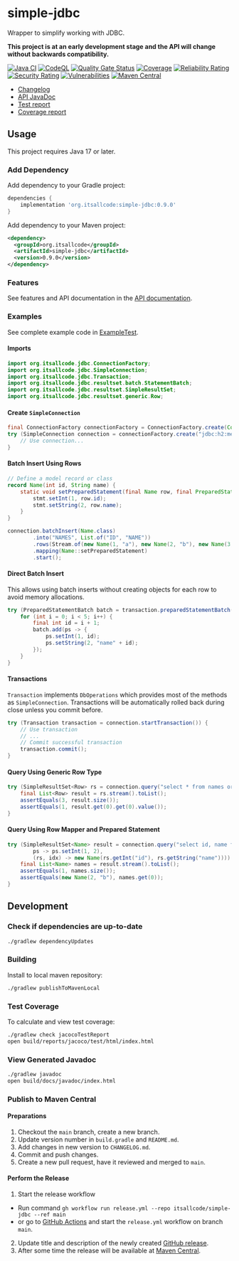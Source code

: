 # simple-jdbc

Wrapper to simplify working with JDBC.

**This project is at an early development stage and the API will change without backwards compatibility.**

[![Java CI](https://github.com/itsallcode/simple-jdbc/actions/workflows/build.yml/badge.svg)](https://github.com/itsallcode/simple-jdbc/actions/workflows/build.yml)
[![CodeQL](https://github.com/itsallcode/simple-jdbc/actions/workflows/codeql-analysis.yml/badge.svg)](https://github.com/itsallcode/simple-jdbc/actions/workflows/codeql-analysis.yml)
[![Quality Gate Status](https://sonarcloud.io/api/project_badges/measure?project=org.itsallcode%3Asimple-jdbc&metric=alert_status)](https://sonarcloud.io/summary/new_code?id=org.itsallcode%3Asimple-jdbc)
[![Coverage](https://sonarcloud.io/api/project_badges/measure?project=org.itsallcode%3Asimple-jdbc&metric=coverage)](https://sonarcloud.io/summary/new_code?id=org.itsallcode%3Asimple-jdbc)
[![Reliability Rating](https://sonarcloud.io/api/project_badges/measure?project=org.itsallcode%3Asimple-jdbc&metric=reliability_rating)](https://sonarcloud.io/summary/new_code?id=org.itsallcode%3Asimple-jdbc)
[![Security Rating](https://sonarcloud.io/api/project_badges/measure?project=org.itsallcode%3Asimple-jdbc&metric=security_rating)](https://sonarcloud.io/summary/new_code?id=org.itsallcode%3Asimple-jdbc)
[![Vulnerabilities](https://sonarcloud.io/api/project_badges/measure?project=org.itsallcode%3Asimple-jdbc&metric=vulnerabilities)](https://sonarcloud.io/summary/new_code?id=org.itsallcode%3Asimple-jdbc)
[![Maven Central](https://img.shields.io/maven-central/v/org.itsallcode/simple-jdbc)](https://search.maven.org/artifact/org.itsallcode/simple-jdbc)

* [Changelog](CHANGELOG.md)
* [API JavaDoc](https://blog.itsallcode.org/simple-jdbc/javadoc/org.itsallcode.jdbc/module-summary.html)
* [Test report](https://blog.itsallcode.org/simple-jdbc/reports/tests/test/index.html)
* [Coverage report](https://blog.itsallcode.org/simple-jdbc/reports/jacoco/test/html/index.html)

## Usage

This project requires Java 17 or later.

### Add Dependency

Add dependency to your Gradle project:

```groovy
dependencies {
    implementation 'org.itsallcode:simple-jdbc:0.9.0'
}
```

Add dependency to your Maven project:

```xml
<dependency>
  <groupId>org.itsallcode</groupId>
  <artifactId>simple-jdbc</artifactId>
  <version>0.9.0</version>
</dependency>
```

### Features

See features and API documentation in the [API documentation](https://blog.itsallcode.org/simple-jdbc/javadoc/org.itsallcode.jdbc/module-summary.html).

### Examples

See complete example code in [ExampleTest](src/test/java/org/itsallcode/jdbc/example/ExampleTest.java).

#### Imports

```java
import org.itsallcode.jdbc.ConnectionFactory;
import org.itsallcode.jdbc.SimpleConnection;
import org.itsallcode.jdbc.Transaction;
import org.itsallcode.jdbc.resultset.batch.StatementBatch;
import org.itsallcode.jdbc.resultset.SimpleResultSet;
import org.itsallcode.jdbc.resultset.generic.Row;
```

#### Create `SimpleConnection`

```java
final ConnectionFactory connectionFactory = ConnectionFactory.create(Context.builder().build());
try (SimpleConnection connection = connectionFactory.create("jdbc:h2:mem:", "user", "password")) {
    // Use connection...
}
```

#### Batch Insert Using Rows

```java
// Define a model record or class
record Name(int id, String name) {
    static void setPreparedStatement(final Name row, final PreparedStatement stmt) throws SQLException {
        stmt.setInt(1, row.id);
        stmt.setString(2, row.name);
    }
}

connection.batchInsert(Name.class)
        .into("NAMES", List.of("ID", "NAME"))
        .rows(Stream.of(new Name(1, "a"), new Name(2, "b"), new Name(3, "c")))
        .mapping(Name::setPreparedStatement)
        .start();
```

#### Direct Batch Insert

This allows using batch inserts without creating objects for each row to avoid memory allocations.

```java
try (PreparedStatementBatch batch = transaction.preparedStatementBatch().into("NAMES", List.of("ID", "NAME")).build()) {
    for (int i = 0; i < 5; i++) {
        final int id = i + 1;
        batch.add(ps -> {
            ps.setInt(1, id);
            ps.setString(2, "name" + id);
        });
    }
}
```

#### Transactions

`Transaction` implements `DbOperations` which provides most of the methods as `SimpleConnection`. Transactions will be automatically rolled back during close unless you commit before.

```java
try (Transaction transaction = connection.startTransaction()) {
    // Use transaction
    // ...
    // Commit successful transaction
    transaction.commit();
}
```

#### Query Using Generic Row Type

```java
try (SimpleResultSet<Row> rs = connection.query("select * from names order by id")) {
    final List<Row> result = rs.stream().toList();
    assertEquals(3, result.size());
    assertEquals(1, result.get(0).get(0).value());
}
```

#### Query Using Row Mapper and Prepared Statement

```java
try (SimpleResultSet<Name> result = connection.query("select id, name from names where id = ?",
        ps -> ps.setInt(1, 2),
        (rs, idx) -> new Name(rs.getInt("id"), rs.getString("name")))) {
    final List<Name> names = result.stream().toList();
    assertEquals(1, names.size());
    assertEquals(new Name(2, "b"), names.get(0));
}
```

## Development

### Check if dependencies are up-to-date

```sh
./gradlew dependencyUpdates
```

### Building

Install to local maven repository:

```sh
./gradlew publishToMavenLocal
```

### Test Coverage

To calculate and view test coverage:

```sh
./gradlew check jacocoTestReport
open build/reports/jacoco/test/html/index.html
```

### View Generated Javadoc

```sh
./gradlew javadoc
open build/docs/javadoc/index.html
```

### Publish to Maven Central

#### Preparations

1. Checkout the `main` branch, create a new branch.
2. Update version number in `build.gradle` and `README.md`.
3. Add changes in new version to `CHANGELOG.md`.
4. Commit and push changes.
5. Create a new pull request, have it reviewed and merged to `main`.

#### Perform the Release

1. Start the release workflow
  * Run command `gh workflow run release.yml --repo itsallcode/simple-jdbc --ref main`
  * or go to [GitHub Actions](https://github.com/itsallcode/simple-jdbc/actions/workflows/release.yml) and start the `release.yml` workflow on branch `main`.
2. Update title and description of the newly created [GitHub release](https://github.com/itsallcode/simple-jdbc/releases).
3. After some time the release will be available at [Maven Central](https://repo1.maven.org/maven2/org/itsallcode/simple-jdbc/).
